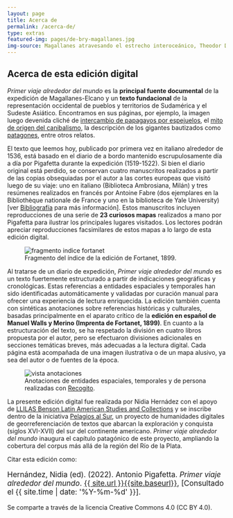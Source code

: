```yaml
---
layout: page
title: Acerca de
permalink: /acerca-de/
type: extras
featured-img: pages/de-bry-magallanes.jpg
img-source: Magallanes atravesando el estrecho interoceánico, Theodor De Bry
---
```


## Acerca de esta edición digital

_Primer viaje alrededor del mundo_ es la **principal fuente documental** de la expedición de Magallanes-Elcano y un **texto fundacional** de la representación occidental de pueblos y territorios de Sudamérica y el Sudeste Asiático. Encontramos en sus páginas, por ejemplo, la imagen luego devenida cliché de [intercambio de papagayos por espejuelos]({{site.baseurl}}/relacion/pg_0009.html), el [mito de origen del canibalismo]({{site.baseurl}}/relacion/pg_0008.html), la descripción de los gigantes bautizados como [patagones]({{site.baseurl}}/relacion/pg_0013b.html), entre otros relatos.

El texto que leemos hoy, publicado por primera vez en italiano alrededor de 1536, está basado en el diario de a bordo mantenido escrupulosamente día a día por Pigafetta durante la expedición (1519-1522). Si bien el diario original está perdido, se conservan cuatro manuscritos realizados a partir de las copias obsequiadas por el autor a las cortes europeas que visitó luego de su viaje: uno en italiano (Biblioteca Ambrosiana, Milán) y tres resúmenes realizados en francés por Antoine Fabre (dos ejemplares en la Bibliothèque nationale de France y uno en la biblioteca de Yale University) [ver  [Bibliografía]({{site.baseurl}}/biblio) para más información]. Estos manuscritos incluyen reproducciones de una serie de **23 curiosos mapas** realizados a mano por Pigafetta para ilustrar los principales lugares visitados. Los lectores podrán apreciar reproducciones facsimilares de estos mapas a lo largo de esta edición digital.

<figure class="py-3">
	<img src="{{site.baseurl}}/assets/img/pages/fortanet-indice-anexos.jpg" alt="fragmento indice fortanet"/>
	<figcaption>Fragmento del índice de la edición de Fortanet, 1899.</figcaption>
</figure>

Al tratarse de un diario de expedición, _Primer viaje alrededor del mundo_ es un texto fuertemente estructurado a partir de indicaciones geográficas y cronológicas. Estas referencias a entidades espaciales y temporales han sido identificadas automáticamente y validadas por curación manual para ofrecer una experiencia de lectura enriquecida. La edición también cuenta con sintéticas anotaciones sobre referencias históricas y culturales, basadas principalmente en el aparato crítico de la **edición en español de Manuel Walls y Merino (Imprenta de Fortanet, 1899)**. En cuanto a la estructuración del texto, se ha respetado la división en cuatro libros propuesta por el autor, pero se efectuaron divisiones adicionales en secciones temáticas breves, más adecuadas a la lectura digital. Cada página está acompañada de una imagen ilustrativa o de un mapa alusivo, ya sea del autor o de fuentes de la época.

<figure class="py-3">
	<img src="{{site.baseurl}}/assets/img/pages/annotations-by-tag.png" alt="vista anotaciones"/>
	<figcaption>Anotaciones de entidades espaciales, temporales y de persona realizadas con <a href="https://recogito.pelagios.org/document/t3sfmnszhxju8n/part/1/edit">Recogito</a>.</figcaption>
</figure>

La presente edición digital fue realizada por Nidia Hernádez con el apoyo de [LLILAS Benson Latin American Studies and Collections](https://llilasbenson.utexas.edu/) y se inscribe dentro de la iniciativa [Pelagios al Sur](http://hdlab.space/biblioteca-digital/), un proyecto de humanidades digitales de georreferenciación de textos que abarcan la exploración y conquista (siglos XVI-XVII) del sur del continente americano. _Primer viaje alrededor del mundo_ inaugura el capítulo patagónico de este proyecto, ampliando la cobertura del corpus más allá de la región del Río de la Plata.

Citar esta edición como: 

<p style="font-size: 17px;">Hernández, Nidia (ed). (2022). Antonio Pigafetta. <i>Primer viaje alrededor del mundo</i>. <a href="{{ site.baseurl }}/">{{ site.url }}{{site.baseurl}}</a>, [Consultado el {{ site.time | date: '%Y-%m-%d' }}].</p>

Se comparte a través de la licencia  Creative Commons 4.0 (CC BY 4.0).